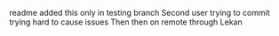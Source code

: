 readme
added this only in testing branch
Second user trying to commit
trying hard to cause issues
Then then on remote
through Lekan
